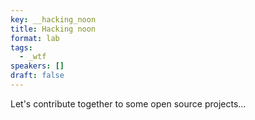 ```yaml
---
key: __hacking_noon
title: Hacking noon
format: lab
tags:
  - _wtf
speakers: []
draft: false
---
```

Let's contribute together to some open source projects...